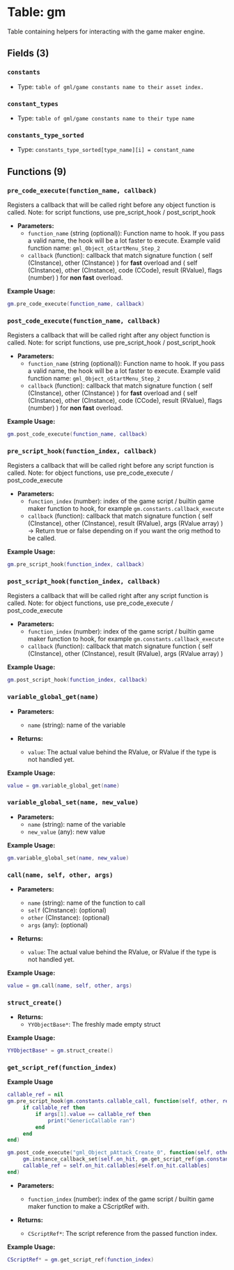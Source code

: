 # Table: gm

Table containing helpers for interacting with the game maker engine.

## Fields (3)

### `constants`

- Type: `table of gml/game constants name to their asset index.`

### `constant_types`

- Type: `table of gml/game constants name to their type name`

### `constants_type_sorted`

- Type: `constants_type_sorted[type_name][i] = constant_name`

## Functions (9)

### `pre_code_execute(function_name, callback)`

Registers a callback that will be called right before any object function is called. Note: for script functions, use pre_script_hook / post_script_hook

- **Parameters:**
  - `function_name` (string (optional)): Function name to hook. If you pass a valid name, the hook will be a lot faster to execute. Example valid function name: `gml_Object_oStartMenu_Step_2`
  - `callback` (function): callback that match signature function ( self (CInstance), other (CInstance) ) for **fast** overload and ( self (CInstance), other (CInstance), code (CCode), result (RValue), flags (number) ) for **non fast** overload.

**Example Usage:**
```lua
gm.pre_code_execute(function_name, callback)
```

### `post_code_execute(function_name, callback)`

Registers a callback that will be called right after any object function is called. Note: for script functions, use pre_script_hook / post_script_hook

- **Parameters:**
  - `function_name` (string (optional)): Function name to hook. If you pass a valid name, the hook will be a lot faster to execute. Example valid function name: `gml_Object_oStartMenu_Step_2`
  - `callback` (function): callback that match signature function ( self (CInstance), other (CInstance) ) for **fast** overload and ( self (CInstance), other (CInstance), code (CCode), result (RValue), flags (number) ) for **non fast** overload.

**Example Usage:**
```lua
gm.post_code_execute(function_name, callback)
```

### `pre_script_hook(function_index, callback)`

Registers a callback that will be called right before any script function is called. Note: for object functions, use pre_code_execute / post_code_execute

- **Parameters:**
  - `function_index` (number): index of the game script / builtin game maker function to hook, for example `gm.constants.callback_execute`
  - `callback` (function): callback that match signature function ( self (CInstance), other (CInstance), result (RValue), args (RValue array) ) -> Return true or false depending on if you want the orig method to be called.

**Example Usage:**
```lua
gm.pre_script_hook(function_index, callback)
```

### `post_script_hook(function_index, callback)`

Registers a callback that will be called right after any script function is called. Note: for object functions, use pre_code_execute / post_code_execute

- **Parameters:**
  - `function_index` (number): index of the game script / builtin game maker function to hook, for example `gm.constants.callback_execute`
  - `callback` (function): callback that match signature function ( self (CInstance), other (CInstance), result (RValue), args (RValue array) )

**Example Usage:**
```lua
gm.post_script_hook(function_index, callback)
```

### `variable_global_get(name)`

- **Parameters:**
  - `name` (string): name of the variable

- **Returns:**
  - `value`: The actual value behind the RValue, or RValue if the type is not handled yet.

**Example Usage:**
```lua
value = gm.variable_global_get(name)
```

### `variable_global_set(name, new_value)`

- **Parameters:**
  - `name` (string): name of the variable
  - `new_value` (any): new value

**Example Usage:**
```lua
gm.variable_global_set(name, new_value)
```

### `call(name, self, other, args)`

- **Parameters:**
  - `name` (string): name of the function to call
  - `self` (CInstance): (optional)
  - `other` (CInstance): (optional)
  - `args` (any): (optional)

- **Returns:**
  - `value`: The actual value behind the RValue, or RValue if the type is not handled yet.

**Example Usage:**
```lua
value = gm.call(name, self, other, args)
```

### `struct_create()`

- **Returns:**
  - `YYObjectBase*`: The freshly made empty struct

**Example Usage:**
```lua
YYObjectBase* = gm.struct_create()
```

### `get_script_ref(function_index)`

**Example Usage**
```lua
callable_ref = nil
gm.pre_script_hook(gm.constants.callable_call, function(self, other, result, args)
     if callable_ref then
         if args[1].value == callable_ref then
             print("GenericCallable ran")
         end
     end
end)

gm.post_code_execute("gml_Object_pAttack_Create_0", function(self, other)
     gm.instance_callback_set(self.on_hit, gm.get_script_ref(gm.constants.function_dummy))
     callable_ref = self.on_hit.callables[#self.on_hit.callables]
end)
```

- **Parameters:**
  - `function_index` (number): index of the game script / builtin game maker function to make a CScriptRef with.

- **Returns:**
  - `CScriptRef*`: The script reference from the passed function index.

**Example Usage:**
```lua
CScriptRef* = gm.get_script_ref(function_index)
```


